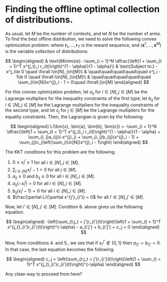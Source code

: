 # Finding the offline optimal collection of distributions.

As usual, let $M$ be the number of contexts, and let $N$ be the number of arms. To find the best offline distribution, we need to solve the following convex optimization problem: where $\bm{r}_1, ..., \bm{r}_T$ is the reward sequence, and $(\bm{x}^1, ..., \bm{x}^M)$ is the variable collection of distributions:

$$
    \begin{aligned}
        & \text{Minimize}: -\sum_{i = 1}^N \dfrac{\left(1 + \sum_{t = 1}^T x^{j_t}_i r_i(t)\right)^{1 - \alpha}}{1 - \alpha}\\
        & \text{Subject to:} -x^j_i\le 0 \quad \forall i\in[N], j\in[M]\\
        & \quad\quad\quad\quad\quad x^j_i - 1\le 0 \quad \forall i\in[N], j\in[M]\\
        & \quad\quad\quad\quad\quad \sum_{i\in[N]}x^{j}_i - 1 = 0\quad \forall j\in[M] 
    \end{aligned}
$$

For this convex optimization problem, let $a_{ij}$ for $i\in[N], j\in[M]$ be the Lagrange multipliers for the inequality constraints of the first type; let $b_{ij}$ for $i\in[N], j\in[M]$ be the Lagrange multipliers for the inequality constraints of the second type, and let $c_j$ for $j\in[M]$ be the Lagrange multipliers for the equality constraints. Then, the Lagrangian is given by the following:

$$
    \begin{aligned}
        L(\bm{x}, \bm{a}, \bm{b}, \bm{c}) = -\sum_{i = 1}^N \dfrac{\left(1 + \sum_{t = 1}^T x^{j_t}_i r_i(t)\right)^{1 - \alpha}}{1 - \alpha} + \sum_{i, j}a_{ij}(-x^{j}_i) + \sum_{i, j}b_{ij}(x^{j}_i - 1) + \sum_{j}c_j\left(\sum_{i\in[N]}x^{j}_i - 1\right)
    \end{aligned}
$$

The KKT conditions for this problem are the following.

1. $0\le x^j_i\le 1$ for all $i\in[N], j\in[M]$.
2. $\sum_{i\in[N]}x^j_i - 1 = 0$ for all $j\in[M]$.
3. $a_{ij} \ge 0$ and $b_{ij}\ge 0$ for all $i\in[N], j\in[M]$.
4. $a_{ij}(-x^{j}_i) = 0$ for all $i\in[N], j\in[M]$.
5. $b_{ij}(x^{j}_i - 1) = 0$ for all $i\in[N], j\in[M]$.
6. $\frac{\partial L}{\partial x^{j'}_{i'}} = 0$ for all $i'\in[N], j'\in[M]$.

Now, let $i'\in[N], j'\in[M]$. Condition 6. above gives us the following equation.

$$
    \begin{aligned}
        -\left(\sum_{t:j_t = j'}r_{i'}(t)\right)\left(1 + \sum_{t = 1}^T x^{j_t}_{i'}r_{i'}(t)\right)^{-\alpha} - a_{i'j'} + b_{i'j'} + c_j = 0
    \end{aligned}
$$

Now, from conditions 4. and 5., we see that if $x^{j'}_{i'}\notin\{0, 1\}$ then $a_{i'j'} = b_{i'j'} = 0$. In that case, the last equation becomes the following.

$$
    \begin{aligned}
        c_j = \left(\sum_{t:j_t = j'}r_{i'}(t)\right)\left(1 + \sum_{t = 1}^T x^{j_t}_{i'}r_{i'}(t)\right)^{-\alpha}
    \end{aligned}
$$

Any clean way to proceed from here?
